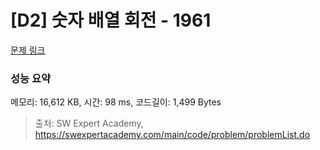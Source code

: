 # [D2] 숫자 배열 회전 - 1961 

[문제 링크](https://swexpertacademy.com/main/code/problem/problemDetail.do?contestProbId=AV5Pq-OKAVYDFAUq) 

### 성능 요약

메모리: 16,612 KB, 시간: 98 ms, 코드길이: 1,499 Bytes



> 출처: SW Expert Academy, https://swexpertacademy.com/main/code/problem/problemList.do